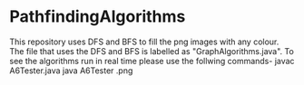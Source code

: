 # PathfindingAlgorithms
This repository uses DFS and BFS to fill the png images with any colour.
The file that uses the DFS and BFS is labelled as "GraphAlgorithms.java". To see the algorithms run in real time please use the follwing commands-
javac A6Tester.java
java A6Tester <imagenamehere>.png
